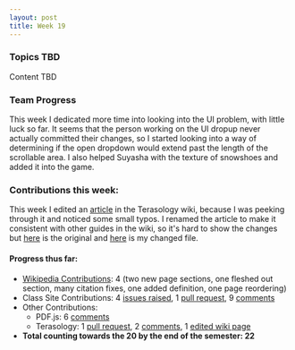 ```yaml
---
layout: post
title: Week 19
---
```


### Topics TBD

Content TBD

### Team Progress

This week I dedicated more time into looking into the UI problem, with little luck so far. It seems that the person working on the UI dropup never actually committed their changes, so I started looking into a way of determining if the open dropdown would extend past the length of the scrollable area. I also helped Suyasha with the texture of snowshoes and added it into the game.

### Contributions this week:

This week I edited an [article](https://github.com/Terasology/TutorialAssetSystem/wiki/Add-New-Creature/dee8d612c6bfe9a601300e33f3ac84c3ba236a04) in the Terasology wiki, because I was peeking through it and noticed some small typos. I renamed the article to make it consistent with other guides in the wiki, so it's hard to show the changes but [here](https://github.com/Terasology/TutorialAssetSystem/wiki/_compare/af8408baca35617b7486136de7f2edd7e95a726a...dee8d612c6bfe9a601300e33f3ac84c3ba236a04#diff-f7b709bdab619e57605138e87e315536) is the original and [here](https://github.com/Terasology/TutorialAssetSystem/wiki/_compare/af8408baca35617b7486136de7f2edd7e95a726a...dee8d612c6bfe9a601300e33f3ac84c3ba236a04#diff-73bd28d67e2c5254e07ddbe3adcd41dd) is my changed file.

#### Progress thus far:
  - [Wikipedia Contributions](https://en.wikipedia.org/wiki/Special:Contributions/Dorasun): 4 (two new page sections, one fleshed out section, many citation fixes, one added definition, one page reordering)
  - Class Site Contributions: 4 [issues raised](https://github.com/joannakl/cs480_s18/issues/created_by/dorasun), 1 [pull request](https://github.com/pulls?utf8=%E2%9C%93&q=is%3Apr+author%3Adorasun+archived%3Afalse+repo%3Ajoannakl%2Fcs480_s18), 9 [comments](https://github.com/search?utf8=%E2%9C%93&q=commenter%3Adorasun+repo%3Ajoannakl%2Fcs480_s18&type=Issues)
  - Other Contributions: 
      - PDF.js: 6 [comments](https://github.com/search?utf8=%E2%9C%93&q=commenter%3Adorasun+repo%3Amozilla%2Fpdf.js&type=Issues)
      - Terasology: 1 [pull request](https://github.com/pulls?utf8=%E2%9C%93&q=is%3Apr+author%3Adorasun+archived%3Afalse+repo%3AMovingBlocks%2FTerasology), 2 [comments](https://github.com/search?utf8=%E2%9C%93&q=commenter%3Adorasun+repo%3AMovingBlocks%2FTerasology&type=Issues), 1 [edited wiki page](https://github.com/Terasology/TutorialAssetSystem/wiki/Add-New-Creature/_history)
  - **Total counting towards the 20 by the end of the semester: 22**
